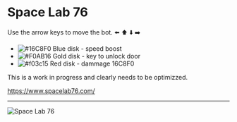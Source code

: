 # Space Lab 76

Use the arrow keys to move the bot.  ⬅️ ⬆️ ⬇️ ➡️


- ![#16C8F0](https://via.placeholder.com/15/16C8F0/000000?text=+) Blue disk - speed boost
- ![#F0AB16](https://via.placeholder.com/15/F0AB16/000000?text=+) Gold disk - key to unlock door
- ![#f03c15](https://via.placeholder.com/15/f03c15/000000?text=+) Red disk - dammage 16C8F0


This is a work in progress and clearly needs to be optimizzed.

https://www.spacelab76.com/

------

![Space Lab 76][logo]

[logo]: https://lh3.googleusercontent.com/7LCL1GIskNF3RChQepf30HpNIvKgabWISkOjV5Q4nUJinha69YgNbPyImRyTbVnPaXd0FizFC_OuKZ9jUShlMJaRmsHanHPOBpZH0QPNCVdEu6hQAJ6CHneoiPhSyfS1Sw8DDji2bdw=s0 ""
